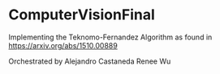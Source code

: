 # ComputerVisionFinal

Implementing the Teknomo-Fernandez Algorithm as found in https://arxiv.org/abs/1510.00889

Orchestrated by
  Alejandro Castaneda
  Renee Wu

